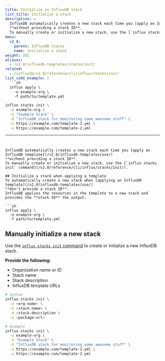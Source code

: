 ```yaml
---
title: Initialize an InfluxDB stack
list_title: Initialize a stack
description: >
  InfluxDB automatically creates a new stack each time you [apply an InfluxDB template](/v2.0/influxdb-templates/use/)
  **without providing a stack ID**.
  To manually create or initialize a new stack, use the [`influx stacks init` command](/v2.0/reference/cli/influx/stacks/init/).
menu:
  v2_0:
    parent: InfluxDB stacks
    name: Initialize a stack
weight: 201
aliases:
  - /v2.0/influxdb-templates/stacks/init/
related:
  - /influxdb/v2.0/reference/cli/influx/stacks/init/
list_code_example: |
  ```sh
  influx apply \
    -o example-org \
    -f path/to/template.yml
  ```
  ```sh
  influx stacks init \
    -o example-org \
    -n "Example Stack" \
    -d "InfluxDB stack for monitoring some awesome stuff" \
    -u https://example.com/template-1.yml \
    -u https://example.com/template-2.yml
  ```
---
```


InfluxDB automatically creates a new stack each time you [apply an InfluxDB template](/v2.0/influxdb-templates/use/)
**without providing a stack ID**.
To manually create or initialize a new stack, use the [`influx stacks init` command](/v2.0/reference/cli/influx/stacks/init/).

## Initialize a stack when applying a template
To automatically create a new stack when [applying an InfluxDB template](/v2.0/influxdb-templates/use/)
**don't provide a stack ID**.
InfluxDB applies the resources in the template to a new stack and provides the **stack ID** the output.

```sh
influx apply \
  -o example-org \
  -f path/to/template.yml
```

## Manually initialize a new stack
Use the [`influx stacks init` command](/v2.0/reference/cli/influx/stacks/init/)
to create or initialize a new InfluxDB stack.

**Provide the following:**

- Organization name or ID
- Stack name
- Stack description
- InfluxDB template URLs

<!-- -->
```sh
# Syntax
influx stacks init \
  -o <org-name> \
  -n <stack-name> \
  -d <stack-description \
  -u <package-url>

# Example
influx stacks init \
  -o example-org \
  -n "Example Stack" \
  -d "InfluxDB stack for monitoring some awesome stuff" \
  -u https://example.com/template-1.yml \
  -u https://example.com/template-2.yml
```
